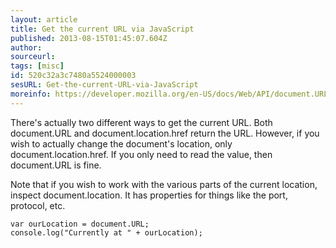 ```yaml
---
layout: article
title: Get the current URL via JavaScript
published: 2013-08-15T01:45:07.604Z
author: 
sourceurl: 
tags: [misc]
id: 520c32a3c7480a5524000003
sesURL: Get-the-current-URL-via-JavaScript
moreinfo: https://developer.mozilla.org/en-US/docs/Web/API/document.URL
---
```


There's actually two different ways to get the current URL.  Both document.URL and document.location.href return the URL. However, if you wish to actually change the document's location, only document.location.href. If you only need to read the value, then document.URL is fine.

Note that if you wish to work with the various parts of the current location, inspect document.location. It has properties for things like the port, protocol, etc.

<pre><code class="language-javascript">var ourLocation = document.URL;
console.log(&quot;Currently at &quot; + ourLocation);</code></pre>
